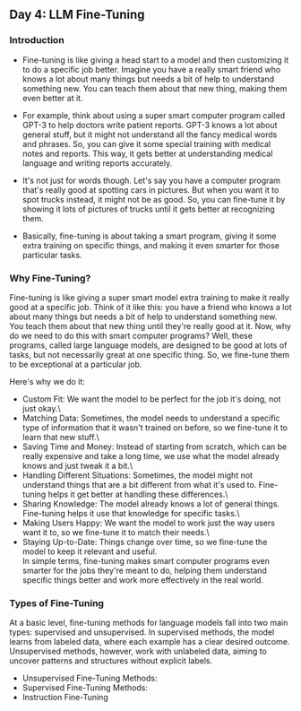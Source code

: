 ## **Day 4: LLM Fine-Tuning**
### **Introduction**
* Fine-tuning is like giving a head start to a model and then customizing it to do a specific job better. Imagine you have a really smart friend who knows a lot about many things but needs a bit of help to understand something new. You can teach them about that new thing, making them even better at it.

* For example, think about using a super smart computer program called GPT-3 to help doctors write patient reports. GPT-3 knows a lot about general stuff, but it might not understand all the fancy medical words and phrases. So, you can give it some special training with medical notes and reports. This way, it gets better at understanding medical language and writing reports accurately.

* It's not just for words though. Let's say you have a computer program that's really good at spotting cars in pictures. But when you want it to spot trucks instead, it might not be as good. So, you can fine-tune it by showing it lots of pictures of trucks until it gets better at recognizing them.

* Basically, fine-tuning is about taking a smart program, giving it some extra training on specific things, and making it even smarter for those particular tasks.
### **Why Fine-Tuning?**
Fine-tuning is like giving a super smart model extra training to make it really good at a specific job. Think of it like this: you have a friend who knows a lot about many things but needs a bit of help to understand something new. You teach them about that new thing until they're really good at it. Now, why do we need to do this with smart computer programs? Well, these programs, called large language models, are designed to be good at lots of tasks, but not necessarily great at one specific thing. So, we fine-tune them to be exceptional at a particular job.

Here's why we do it:

* Custom Fit: We want the model to be perfect for the job it's doing, not just okay.\
* Matching Data: Sometimes, the model needs to understand a specific type of information that it wasn't trained on before, so we fine-tune it to learn that new stuff.\
* Saving Time and Money: Instead of starting from scratch, which can be really expensive and take a long time, we use what the model already knows and just tweak it a bit.\
* Handling Different Situations: Sometimes, the model might not understand things that are a bit different from what it's used to. Fine-tuning helps it get better at handling these differences.\
* Sharing Knowledge: The model already knows a lot of general things. Fine-tuning helps it use that knowledge for specific tasks.\
* Making Users Happy: We want the model to work just the way users want it to, so we fine-tune it to match their needs.\
* Staying Up-to-Date: Things change over time, so we fine-tune the model to keep it relevant and useful.\
In simple terms, fine-tuning makes smart computer programs even smarter for the jobs they're meant to do, helping them understand specific things better and work more effectively in the real world.

### **Types of Fine-Tuning**
At a basic level, fine-tuning methods for language models fall into two main types: supervised and unsupervised. In supervised methods, the model learns from labeled data, where each example has a clear desired outcome. Unsupervised methods, however, work with unlabeled data, aiming to uncover patterns and structures without explicit labels.

* Unsupervised Fine-Tuning Methods:
* Supervised Fine-Tuning Methods:
* Instruction Fine-Tuning
